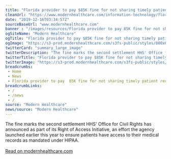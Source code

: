 ```yaml
--- 
title: "Florida provider to pay $85K fine for not sharing timely patient records"
cleanUrl: "https://www.modernhealthcare.com/information-technology/florida-provider-pay-85k-fine-not-sharing-timely-patient-records"
date: "2019-12-16T03:34:57Z"
sourceBaseUrl: "www.modernhealthcare.com"
banner : "/images/resources/Florida provider to pay 85K fine for not sharing timely patient records.png"
ogSiteName: "Modern Healthcare"
ogTitle: "Florida provider to pay $85K fine for not sharing timely patient records"
ogImage: "https://s3-prod.modernhealthcare.com/s3fs-public/styles/800x600/public/3-docs-legal_i.png"
twitterCard: "summary_large_image"
twitterDescription: "The fine marks the second settlement HHS' Office for Civil Rights has announced as part of its Right of Access Initiative, an effort the agency launched earlier this year to ensure patients have access to their medical records as mandated under HIPAA."
twitterTitle: "Florida provider to pay $85K fine for not sharing timely patient records"
twitterImage: "https://s3-prod.modernhealthcare.com/s3fs-public/styles/800x600/public/3-docs-legal_i.png"
breadcrumbs:
 - Home
 - News
 - Florida provider to pay  85K fine for not sharing timely patient records
breadcrumbLinks:
 - / 
 - /news
 - / 
source: "Modern Healthcare"
news/source: "Modern Healthcare"
---
```

The fine marks the second settlement HHS' Office for Civil Rights has announced as part of its Right of Access Initiative, an effort the agency launched earlier this year to ensure patients have access to their medical records as mandated under HIPAA.<br><br><a target="_blank" href=https://www.modernhealthcare.com/information-technology/florida-provider-pay-85k-fine-not-sharing-timely-patient-records>Read on modernhealthcare.com</a>
